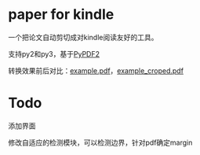 # paper for kindle

一个把论文自动剪切成对kindle阅读友好的工具。

支持py2和py3，基于[PyPDF2](https://github.com/mstamy2/PyPDF2)

转换效果前后对比：[example.pdf](example.pdf)，[example_croped.pdf](example_croped.pdf)

# Todo

添加界面

修改自适应的检测模块，可以检测边界，针对pdf确定margin